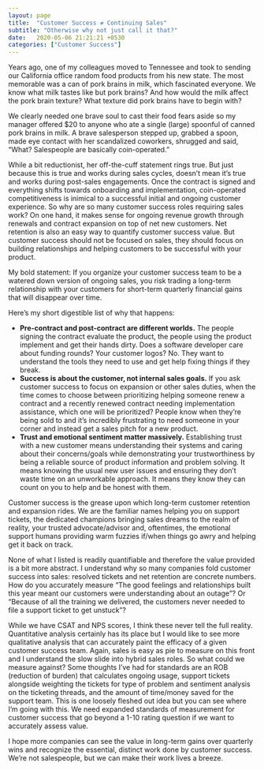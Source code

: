 ```yaml
---
layout: page
title:  "Customer Success ≠ Continuing Sales"
subtitle: "Otherwise why not just call it that?"
date:   2020-05-06 21:21:21 +0530
categories: ["Customer Success"]
---
```


Years ago, one of my colleagues moved to Tennessee and took to sending our California office random food products from his new state. The most memorable was a can of pork brains in milk, which fascinated everyone. We know what milk tastes like but pork brains? And how would the milk affect the pork brain texture? What texture did pork brains have to begin with?

We clearly needed one brave soul to cast their food fears aside so my manager offered $20 to anyone who ate a single (large) spoonful of canned pork brains in milk. A brave salesperson stepped up, grabbed a spoon, made eye contact with her scandalized coworkers, shrugged and said, “What? Salespeople are basically coin-operated.”

While a bit reductionist, her off-the-cuff statement rings true. But just because this is true and works during sales cycles, doesn’t mean it’s true and works during post-sales engagements. Once the contract is signed and everything shifts towards onboarding and implementation, coin-operated competitiveness is inimical to a successful initial and ongoing customer experience. So why are so many customer success roles requiring sales work? On one hand, it makes sense for ongoing revenue growth through renewals and contract expansion on top of net new customers. Net retention is also an easy way to quantify customer success value. But customer success should not be focused on sales, they should focus on building relationships and helping customers to be successful with your product.

My bold statement: If you organize your customer success team to be a watered down version of ongoing sales, you risk trading a long-term relationship with your customers for short-term quarterly financial gains that will disappear over time.

Here’s my short digestible list of why that happens:

* **Pre-contract and post-contract are different worlds.** The people signing the contract evaluate the product, the people using the product implement and get their hands dirty. Does a software developer care about funding rounds? Your customer logos? No. They want to understand the tools they need to use and get help fixing things if they break.
* **Success is about the customer, not internal sales goals.** If you ask customer success to focus on expansion or other sales duties, when the time comes to choose between prioritizing helping someone renew a contract and a recently renewed contract needing implementation assistance, which one will be prioritized? People know when they’re being sold to and it’s incredibly frustrating to need someone in your corner and instead get a sales pitch for a new product.
* **Trust and emotional sentiment matter massively.** Establishing trust with a new customer means understanding their systems and caring about their concerns/goals while demonstrating your trustworthiness by being a reliable source of product information and problem solving. It means knowing the usual new user issues and ensuring they don’t waste time on an unworkable approach. It means they know they can count on you to help and be honest with them.

Customer success is the grease upon which long-term customer retention and expansion rides. We are the familiar names helping you on support tickets, the dedicated champions bringing sales dreams to the realm of reality, your trusted advocate/advisor and, oftentimes, the emotional support humans providing warm fuzzies if/when things go awry and helping get it back on track.

None of what I listed is readily quantifiable and therefore the value provided is a bit more abstract. I understand why so many companies fold customer success into sales: resolved tickets and net retention are concrete numbers. How do you accurately measure “The good feelings and relationships built this year meant our customers were understanding about an outage”? Or “Because of all the training we delivered, the customers never needed to file a support ticket to get unstuck”?

While we have CSAT and NPS scores, I think these never tell the full reality. Quantitative analysis certainly has its place but I would like to see more qualitative analysis that can accurately paint the efficacy of a given customer success team. Again, sales is easy as pie to measure on this front and I understand the slow slide into hybrid sales roles. So what could we measure against? Some thoughts I’ve had for standards are an ROB (reduction of burden) that calculates ongoing usage, support tickets alongside weighting the tickets for type of problem and sentiment analysis on the ticketing threads, and the amount of time/money saved for the support team. This is one loosely fleshed out idea but you can see where I’m going with this. We need expanded standards of measurement for customer success that go beyond a 1-10 rating question if we want to accurately assess value.

I hope more companies can see the value in long-term gains over quarterly wins and recognize the essential, distinct work done by customer success. We’re not salespeople, but we can make their work lives a breeze.
